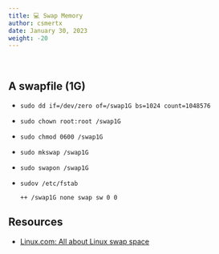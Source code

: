 ```yaml
---
title: 💻 Swap Memory
author: csmertx
date: January 30, 2023
weight: -20
---
```


<br />

## A swapfile (1G)

- ```sudo dd if=/dev/zero of=/swap1G bs=1024 count=1048576```

- ```sudo chown root:root /swap1G```

- ```sudo chmod 0600 /swap1G```

- ```sudo mkswap /swap1G```

- ```sudo swapon /swap1G```

- ```sudov /etc/fstab```

    ```
    ++ /swap1G none swap sw 0 0
    ```

## Resources

- [Linux.com: All about Linux swap space](https://www.linux.com/news/all-about-linux-swap-space/)
